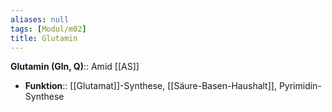 ```yaml
---
aliases: null
tags: [Modul/m02]
title: Glutamin
---
```

**Glutamin (Gln, Q)**:: Amid [[AS]]
- **Funktion**:: [[Glutamat]]-Synthese, [[Säure-Basen-Haushalt]], Pyrimidin-Synthese